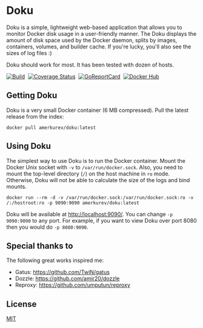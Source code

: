 # Doku
Doku is a simple, lightweight web-based application that allows you to monitor Docker disk usage in a user-friendly manner.
The Doku displays the amount of disk space used by the Docker daemon, splits by images, containers, volumes, and builder cache.
If you're lucky, you'll also see the sizes of log files :)

Doku should work for most. It has been tested with dozen of hosts.
<div>

[![Build](https://github.com/amerkurev/doku/actions/workflows/ci.yml/badge.svg?branch=master)](https://github.com/amerkurev/doku/actions/workflows/ci.yml)&nbsp;
[![Coverage Status](https://coveralls.io/repos/github/amerkurev/doku/badge.svg?branch=master)](https://coveralls.io/github/amerkurev/doku?branch=master)&nbsp;
[![GoReportCard](https://goreportcard.com/badge/github.com/amerkurev/doku)](https://goreportcard.com/report/github.com/amerkurev/doku)&nbsp;
[![Docker Hub](https://img.shields.io/docker/automated/jrottenberg/ffmpeg.svg)](https://hub.docker.com/r/amerkurev/doku)&nbsp;

</div>

## Getting Doku

Doku is a very small Docker container (6 MB compressed). Pull the latest release from the index:

    docker pull amerkurev/doku:latest
    
## Using Doku

The simplest way to use Doku is to run the Docker container. Mount the Docker Unix socket with `-v` to `/var/run/docker.sock`. Also, you need to mount the top-level directory (`/`) on the host machine in `ro` mode. Otherwise, Doku will not be able to calculate the size of the logs and bind mounts.

    docker run --rm -d -v /var/run/docker.sock:/var/run/docker.sock:ro -v /:/hostroot:ro -p 9090:9090 amerkurev/doku:latest

Doku will be available at [http://localhost:9090/](http://localhost:9090/). You can change `-p 9090:9090` to any port. For example, if you want to view Doku over port 8080 then you would do `-p 8080:9090`.

## Special thanks to

The following great works inspired me:
- Gatus: https://github.com/TwiN/gatus
- Dozzle: https://github.com/amir20/dozzle
- Reproxy: https://github.com/umputun/reproxy

## License

[MIT](LICENSE)
